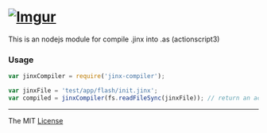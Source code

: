# [![Imgur](http://i.imgur.com/FHjshUv.png)](https://github.com/webcaetano/jinx)

This is an nodejs module for compile .jinx into .as (actionscript3)  

### Usage
```javascript
var jinxCompiler = require('jinx-compiler');

var jinxFile = 'test/app/flash/init.jinx';
var compiled = jinxCompiler(fs.readFileSync(jinxFile)); // return an actionscript
```

---------------------------------

The MIT [License](https://raw.githubusercontent.com/webcaetano/jinx-compiler/master/LICENSE.md)

